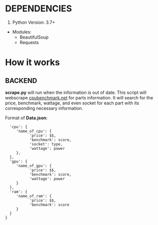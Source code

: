 # DEPENDENCIES
1. Python Version: 3.7+
  * Modules:
    * BeautifulSoup
    * Requests

# How it works
## BACKEND
**scrape.py** will run when the information is out of date. This script will webscrape [cpubenchmark.net](https://www.cpubenchmark.net/) for parts information. It will search for the price, benchmark, wattage, and even socket for each part with its corresponding necessary information.

Format of **Data.json**:
```{ 'Last Update': date_of_last_update,
  'cpu': {
     'name_of_cpu': {
           'price': $$, 
           'benchmark': score, 
           'socket': type, 
           'wattage': power
     },
  },
  'gpu': {
     'name_of_gpu': {
           'price': $$, 
           'benchmark': score, 
           'wattage': power
     }
  },
  'ram': {
     'name_of_ram': {
           'price': $$,
           'benchmark': score
     }
  }
}
```

